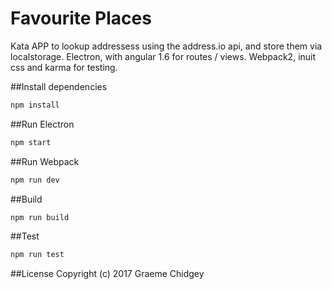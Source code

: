 # Favourite Places
Kata APP to lookup addressess using the address.io api, and store them via localstorage. Electron, with angular 1.6 for routes / views. Webpack2, inuit css and karma for testing.

##Install dependencies
```js
npm install 
```
##Run Electron
```js
npm start
```
##Run Webpack
```js
npm run dev
```

##Build
```js
npm run build
```

##Test
```js
npm run test
```

##License
Copyright (c) 2017 Graeme Chidgey
